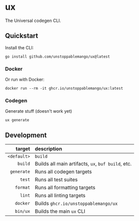 # ux

The Universal codegen CLI.

## Quickstart

Install the CLI:

```shell
go install github.com/unstoppablemango/ux@latest
```

### Docker

Or run with Docker:

```shell
docker run --rm -it ghcr.io/unstoppablemango/ux:latest
```

### Codegen

Generate stuff (doesn't work yet)

```shell
ux generate
```

## Development

|      target | description                                        |
| ----------: | :------------------------------------------------- |
| `<default>` | `build`                                            |
|     `build` | Builds all main artifacts, `ux`, `buf build`, etc. |
|  `generate` | Runs all codegen targets                           |
|      `test` | Runs all test suites                               |
|    `format` | Runs all formatting targets                        |
|      `lint` | Runs all linting targets                           |
|    `docker` | Builds `ghcr.io/unstoppablemango/ux`               |
|    `bin/ux` | Builds the main `ux` CLI                           |
